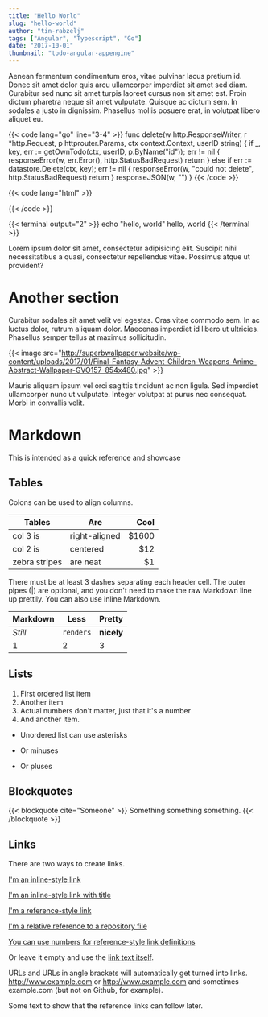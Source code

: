 ```yaml
---
title: "Hello World"
slug: "hello-world"
author: "tin-rabzelj"
tags: ["Angular", "Typescript", "Go"]
date: "2017-10-01"
thumbnail: "todo-angular-appengine"
---
```


Aenean fermentum condimentum eros, vitae pulvinar lacus pretium id. Donec sit amet dolor quis arcu ullamcorper imperdiet sit amet sed diam. Curabitur sed nunc sit amet turpis laoreet cursus non sit amet est. Proin dictum pharetra neque sit amet vulputate. Quisque ac dictum sem. In sodales a justo in dignissim. Phasellus mollis posuere erat, in volutpat libero aliquet eu.

{{< code lang="go" line="3-4" >}}
func delete(w http.ResponseWriter, r *http.Request, p httprouter.Params, ctx context.Context, userID string) {
	if _, key, err := getOwnTodo(ctx, userID, p.ByName("id")); err != nil {
		responseError(w, err.Error(), http.StatusBadRequest)
		return
	} else if err := datastore.Delete(ctx, key); err != nil {
		responseError(w, "could not delete", http.StatusBadRequest)
		return
	}
	responseJSON(w, "")
}
{{< /code >}}

{{< code lang="html" >}}
<head>
  <meta charset="utf-8">
  <meta name="viewport" content="width=device-width, initial-scale=1, shrink-to-fit=no">
  <base href="{{.Site.BaseURL}}">
  <link rel="canonical" href="{{.Permalink}}">
</head>
{{< /code >}}

{{< terminal output="2" >}}
echo "hello, world"
hello, world
{{< /terminal >}}

Lorem ipsum dolor sit amet, consectetur adipisicing elit. Suscipit nihil necessitatibus a quasi, consectetur repellendus vitae. Possimus atque ut provident?

# Another section

Curabitur sodales sit amet velit vel egestas. Cras vitae commodo sem. In ac luctus dolor, rutrum aliquam dolor. Maecenas imperdiet id libero ut ultricies. Phasellus semper tellus at maximus sollicitudin.

{{< image src="http://superbwallpaper.website/wp-content/uploads/2017/01/Final-Fantasy-Advent-Children-Weapons-Anime-Abstract-Wallpaper-GVO157-854x480.jpg" >}}

Mauris aliquam ipsum vel orci sagittis tincidunt ac non ligula. Sed imperdiet ullamcorper nunc ut vulputate. Integer volutpat at purus nec consequat. Morbi in convallis velit.

# Markdown

This is intended as a quick reference and showcase

## Tables

Colons can be used to align columns.

Tables        | Are           | Cool  
--------------|---------------|-------:
col 3 is      | right-aligned | $1600 
col 2 is      | centered      |   $12 
zebra stripes | are neat      |    $1 

There must be at least 3 dashes separating each header cell.
The outer pipes (|) are optional, and you don't need to make the 
raw Markdown line up prettily. You can also use inline Markdown.

Markdown | Less | Pretty
--- | --- | ---
*Still* | `renders` | **nicely**
1 | 2 | 3

## Lists

1. First ordered list item
2. Another item
1. Actual numbers don't matter, just that it's a number
4. And another item.

* Unordered list can use asterisks
- Or minuses
+ Or pluses

## Blockquotes

{{< blockquote cite="Someone" >}}
Something something something.
{{< /blockquote >}}

## Links

There are two ways to create links.

[I'm an inline-style link](https://www.google.com)

[I'm an inline-style link with title](https://www.google.com "Google's Homepage")

[I'm a reference-style link][Arbitrary case-insensitive reference text]

[I'm a relative reference to a repository file](../blob/master/LICENSE)

[You can use numbers for reference-style link definitions][1]

Or leave it empty and use the [link text itself].

URLs and URLs in angle brackets will automatically get turned into links. 
http://www.example.com or <http://www.example.com> and sometimes 
example.com (but not on Github, for example).

Some text to show that the reference links can follow later.

[arbitrary case-insensitive reference text]: https://www.mozilla.org
[1]: http://slashdot.org
[link text itself]: http://www.reddit.com
